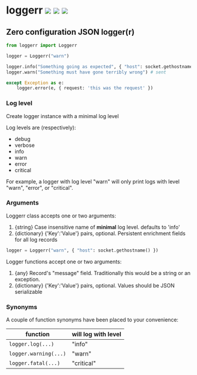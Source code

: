 # loggerr [![](https://img.shields.io/pypi/v/loggerr?style=flat-square)](https://pypi.org/project/loggerr/) [![](https://img.shields.io/static/v1?label=github&message=python-loggerr&labelColor=black&color=3572a5&style=flat-square&logo=github)](https://github.com/fiverr/python-loggerr) [![](https://circleci.com/gh/fiverr/python-loggerr.svg?style=svg)](https://circleci.com/gh/fiverr/python-loggerr)

## Zero configuration JSON logger(r)


```py
from loggerr import Loggerr

logger = Loggerr("warn")

logger.info("Something going as expected", { "host": socket.gethostname() }) # ignored
logger.warn("Something must have gone terribly wrong") # sent

except Exception as e:
    logger.error(e, { request: 'this was the request' })
```

### Log level
Create logger instance with a minimal log level

Log levels are (respectively):
- debug
- verbose
- info
- warn
- error
- critical

For example, a logger with log level "warn" will only print logs with level "warn", "error", or "critical".

### Arguments
Loggerr class accepts one or two arguments:

1. {string} Case insensitive name of **minimal** log level. defaults to 'info'
2. {dictionary} {'Key':'Value'} pairs, optional. Persistent enrichment fields for all log records

```py
logger = Loggerr("warn", { "host": socket.gethostname() })
```

Logger functions accept one or two arguments:

1. {any} Record's "message" field. Traditionally this would be a string or an exception.
2. {dictionary} {'Key':'Value'} pairs, optional. Values should be JSON serializable

### Synonyms
A couple of function synonyms have been placed to your convenience:

| function | will log with level
| - | -
| `logger.log(...)` | "info"
| `logger.warning(...)` | "warn"
| `logger.fatal(...)` | "critical"
